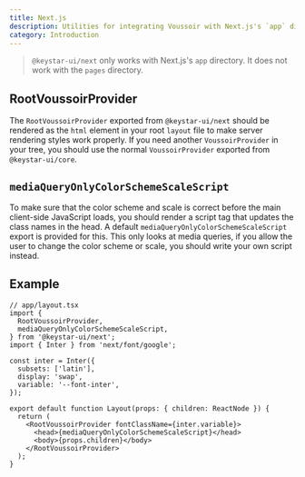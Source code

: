 ```yaml
---
title: Next.js
description: Utilities for integrating Voussoir with Next.js's `app` directory.
category: Introduction
---
```


> `@keystar-ui/next` only works with Next.js's `app` directory. It does not work
> with the `pages` directory.

## RootVoussoirProvider

The `RootVoussoirProvider` exported from `@keystar-ui/next` should be rendered as
the `html` element in your root `layout` file to make server rendering styles
work properly. If you need another `VoussoirProvider` in your tree, you should
use the normal `VoussoirProvider` exported from `@keystar-ui/core`.

## `mediaQueryOnlyColorSchemeScaleScript`

To make sure that the color scheme and scale is correct before the main
client-side JavaScript loads, you should render a script tag that updates the
class names in the head. A default `mediaQueryOnlyColorSchemeScaleScript` export
is provided for this. This only looks at media queries, if you allow the user to
change the color scheme or scale, you should write your own script instead.

## Example

```tsx
// app/layout.tsx
import {
  RootVoussoirProvider,
  mediaQueryOnlyColorSchemeScaleScript,
} from '@keystar-ui/next';
import { Inter } from 'next/font/google';

const inter = Inter({
  subsets: ['latin'],
  display: 'swap',
  variable: '--font-inter',
});

export default function Layout(props: { children: ReactNode }) {
  return (
    <RootVoussoirProvider fontClassName={inter.variable}>
      <head>{mediaQueryOnlyColorSchemeScaleScript}</head>
      <body>{props.children}</body>
    </RootVoussoirProvider>
  );
}
```
